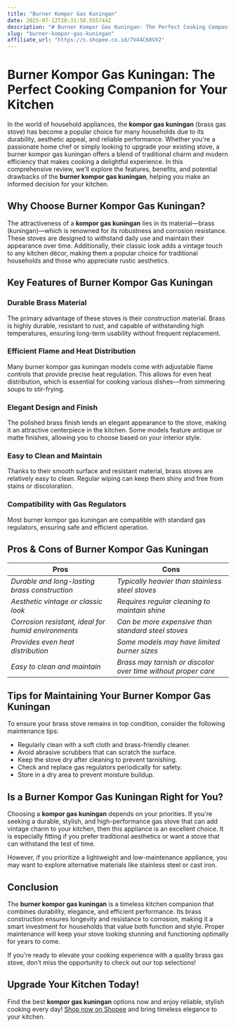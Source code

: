 ```yaml
---
title: "Burner Kompor Gas Kuningan"
date: 2025-07-12T20:31:58.555744Z
description: "# Burner Kompor Gas Kuningan: The Perfect Cooking Companion for Your Kitchen..."
slug: "burner-kompor-gas-kuningan"
affiliate_url: "https://s.shopee.co.id/7V44C68VX2"
---
```

# Burner Kompor Gas Kuningan: The Perfect Cooking Companion for Your Kitchen

In the world of household appliances, the **kompor gas kuningan** (brass gas stove) has become a popular choice for many households due to its durability, aesthetic appeal, and reliable performance. Whether you're a passionate home chef or simply looking to upgrade your existing stove, a burner kompor gas kuningan offers a blend of traditional charm and modern efficiency that makes cooking a delightful experience. In this comprehensive review, we'll explore the features, benefits, and potential drawbacks of the **burner kompor gas kuningan**, helping you make an informed decision for your kitchen.

## Why Choose Burner Kompor Gas Kuningan?

The attractiveness of a **kompor gas kuningan** lies in its material—brass (kuningan)—which is renowned for its robustness and corrosion resistance. These stoves are designed to withstand daily use and maintain their appearance over time. Additionally, their classic look adds a vintage touch to any kitchen décor, making them a popular choice for traditional households and those who appreciate rustic aesthetics.

## Key Features of Burner Kompor Gas Kuningan

### Durable Brass Material

The primary advantage of these stoves is their construction material. Brass is highly durable, resistant to rust, and capable of withstanding high temperatures, ensuring long-term usability without frequent replacement.

### Efficient Flame and Heat Distribution

Many burner kompor gas kuningan models come with adjustable flame controls that provide precise heat regulation. This allows for even heat distribution, which is essential for cooking various dishes—from simmering soups to stir-frying.

### Elegant Design and Finish

The polished brass finish lends an elegant appearance to the stove, making it an attractive centerpiece in the kitchen. Some models feature antique or matte finishes, allowing you to choose based on your interior style.

### Easy to Clean and Maintain

Thanks to their smooth surface and resistant material, brass stoves are relatively easy to clean. Regular wiping can keep them shiny and free from stains or discoloration.

### Compatibility with Gas Regulators

Most burner kompor gas kuningan are compatible with standard gas regulators, ensuring safe and efficient operation.

## Pros & Cons of Burner Kompor Gas Kuningan

| **Pros** | **Cons** |
|------------|--------------|
| *Durable and long-lasting brass construction* | *Typically heavier than stainless steel stoves* |
| *Aesthetic vintage or classic look* | *Requires regular cleaning to maintain shine* |
| *Corrosion resistant, ideal for humid environments* | *Can be more expensive than standard steel stoves* |
| *Provides even heat distribution* | *Some models may have limited burner sizes* |
| *Easy to clean and maintain* | *Brass may tarnish or discolor over time without proper care* |

## Tips for Maintaining Your Burner Kompor Gas Kuningan

To ensure your brass stove remains in top condition, consider the following maintenance tips:
- Regularly clean with a soft cloth and brass-friendly cleaner.
- Avoid abrasive scrubbers that can scratch the surface.
- Keep the stove dry after cleaning to prevent tarnishing.
- Check and replace gas regulators periodically for safety.
- Store in a dry area to prevent moisture buildup.

## Is a Burner Kompor Gas Kuningan Right for You?

Choosing a **kompor gas kuningan** depends on your priorities. If you're seeking a durable, stylish, and high-performance gas stove that can add vintage charm to your kitchen, then this appliance is an excellent choice. It is especially fitting if you prefer traditional aesthetics or want a stove that can withstand the test of time.

However, if you prioritize a lightweight and low-maintenance appliance, you may want to explore alternative materials like stainless steel or cast iron.

## Conclusion

The **burner kompor gas kuningan** is a timeless kitchen companion that combines durability, elegance, and efficient performance. Its brass construction ensures longevity and resistance to corrosion, making it a smart investment for households that value both function and style. Proper maintenance will keep your stove looking stunning and functioning optimally for years to come.

If you're ready to elevate your cooking experience with a quality brass gas stove, don’t miss the opportunity to check out our top selections!

## Upgrade Your Kitchen Today!

Find the best **kompor gas kuningan** options now and enjoy reliable, stylish cooking every day! [Shop now on Shopee](https://s.shopee.co.id/7V44C68VX2) and bring timeless elegance to your kitchen.
